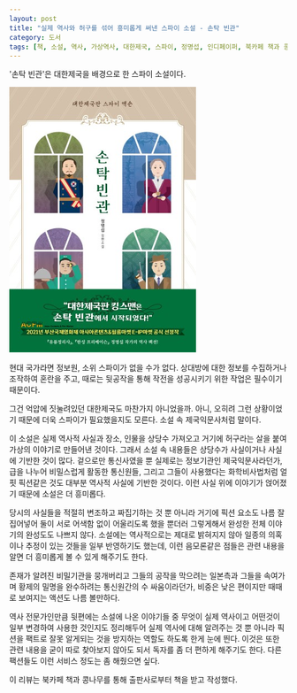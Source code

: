 ```yaml
---
layout: post
title: "실제 역사와 허구를 섞어 흥미롭게 써낸 스파이 소설 - 손탁 빈관"
category: 도서
tags: [책, 소설, 역사, 가상역사, 대한제국, 스파이, 정명섭, 인디페이퍼, 북카페 책과 콩나무, 서평]
---
```


'손탁 빈관'은
대한제국을 배경으로 한 스파이 소설이다.

![표지](/images/book/sontag-hotel-book-h480.jpg)

현대 국가라면 정보원, 소위 스파이가 없을 수가 없다.
상대방에 대한 정보를 수집하거나 조작하여 혼란을 주고,
때로는 뒷공작을 통해 작전을 성공시키기 위한 작업은 필수이기 때문이다.

그건 억압에 짓눌려있던 대한제국도 마찬가지 아니었을까.
아니, 오히려 그런 상황이었기 때문에 더욱 스파이가 필요했을지도 모른다.
소설 속 제국익문사처럼 말이다.

이 소설은 실제 역사적 사실과 장소, 인물을 상당수 가져오고
거기에 허구라는 살을 붙여 가상의 이야기로 만들어낸 것이다.
그래서 소설 속 내용들은 상당수가 사실이거나 사실에 기반한 것이 많다.
겉으로만 통신사였을 뿐 실제로는 정보기관인 제국익문사라던가,
급을 나누어 비밀스럽게 활동한 통신원들,
그리고 그들이 사용했다는 화학비사법처럼 얼핏 픽션같은 것도 대부분 역사적 사실에 기반한 것이다.
이런 사실 위에 이야기가 얹어졌기 때문에 소설은 더 흥미롭다.

당시의 사실들을 적절히 변조하고 짜집기하는 것 뿐 아니라
거기에 픽션 요소도 나름 잘 집어넣어 둘이 서로 어색함 없이 어울리도록 했을 뿐더러
그렇게해서 완성한 전체 이야기의 완성도도 나쁘지 않다.
소설에는 역사적으로는 제대로 밝혀지지 않아 일종의 의혹이나 추정이 있는 것들을 일부 반영하기도 했는데,
이런 음모론같은 점들은 관련 내용을 알면 더 흥미롭게 볼 수 있게 해주기도 한다.

존재가 알려진 비밀기관을 뭉개버리고 그들의 공작을 막으려는 일본측과
그들을 속여가며 황제의 밀명을 완수하려는 통신원간의 수 싸움이라던가,
비중은 낮은 편이지만 때때로 보여지는 액션도 나름 볼만하다.

역사 전문가인만큼 뒷편에는 소설에 나온 이야기들 중 무엇이 실제 역사이고 어떤것이 일부 변경하여 사용한 것인지도 정리해두어
실제 역사에 대해 알려주는 것 뿐 아니라 픽션을 팩트로 잘못 알게되는 것을 방지하는 역할도 하도록 한게 눈에 띈다.
이것은 또한 관련 내용을 굳이 따로 찾아보지 않아도 되서 독자를 좀 더 편하게 해주기도 한다.
다른 팩션들도 이런 서비스 정도는 좀 해줬으면 싶다.



<div class="im im-info">
이 리뷰는 북카페 책과 콩나무를 통해 출판사로부터 책을 받고 작성했다.
</div>
